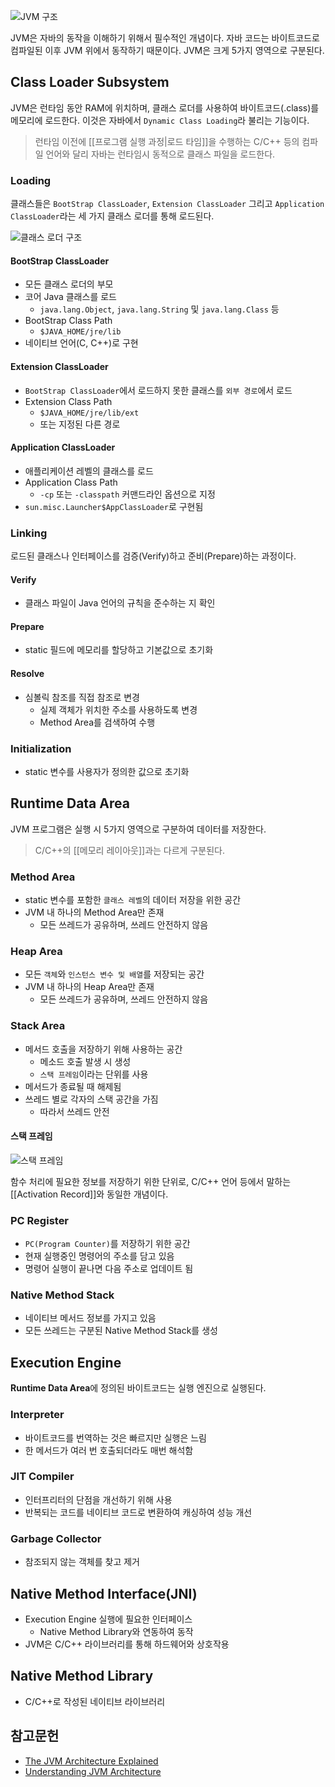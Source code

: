 
![JVM 구조](https://www.javainterviewpoint.com/java-virtual-machine-architecture-in-java/jvm-architecture/)

JVM은 자바의 동작을 이해하기 위해서 필수적인 개념이다. 자바 코드는 바이트코드로 컴파일된 이후 JVM 위에서 동작하기 때문이다. JVM은 크게 5가지 영역으로 구분된다.

Class Loader Subsystem
---

JVM은 런타임 동안 RAM에 위치하며, 클래스 로더를 사용하여 바이트코드(.class)를 메모리에 로드한다. 이것은 자바에서 `Dynamic Class Loading`라 불리는 기능이다.

> 런타임 이전에 [[프로그램 실행 과정|로드 타임]]을 수행하는 C/C++ 등의 컴파일 언어와 달리 자바는 런타임시 동적으로 클래스 파일을 로드한다.

### Loading

클래스들은 `BootStrap ClassLoader`, `Extension ClassLoader` 그리고 `Application ClassLoader`라는 세 가지 클래스 로더를 통해 로드된다.

![클래스 로더 구조](https://miro.medium.com/v2/resize:fit:1280/0*MCf4PciEbMGwOL6L)

#### BootStrap ClassLoader

- 모든 클래스 로더의 부모
- 코어 Java 클래스를 로드
	- `java.lang.Object`, `java.lang.String` 및 `java.lang.Class` 등
- BootStrap Class Path
	- `$JAVA_HOME/jre/lib`
- 네이티브 언어(C, C++)로 구현

#### Extension ClassLoader

- `BootStrap ClassLoader`에서 로드하지 못한 클래스를 `외부 경로`에서 로드
- Extension Class Path
	- `$JAVA_HOME/jre/lib/ext`
	- 또는 지정된 다른 경로

#### Application ClassLoader

- 애플리케이션 레벨의 클래스를 로드
- Application Class Path
	- `-cp` 또는 `-classpath` 커맨드라인 옵션으로 지정
- `sun.misc.Launcher$AppClassLoader`로 구현됨

### Linking

로드된 클래스나 인터페이스를 검증(Verify)하고 준비(Prepare)하는 과정이다.

#### Verify

- 클래스 파일이 Java 언어의 규칙을 준수하는 지 확인

#### Prepare

- static 필드에 메모리를 할당하고 기본값으로 초기화

#### Resolve

- 심볼릭 참조를 직접 참조로 변경
	- 실제 객체가 위치한 주소를 사용하도록 변경
	- Method Area를 검색하여 수행

### Initialization

- static 변수를 사용자가 정의한 값으로 초기화

Runtime Data Area
---

JVM 프로그램은 실행 시 5가지 영역으로 구분하여 데이터를 저장한다.

> C/C++의 [[메모리 레이아웃]]과는 다르게 구분된다.

### Method Area

- static 변수를 포함한 `클래스 레벨`의 데이터 저장을 위한 공간
- JVM 내 하나의 Method Area만 존재
	- 모든 쓰레드가 공유하며, 쓰레드 안전하지 않음

### Heap Area

- 모든 `객체`와 `인스턴스 변수 및 배열`를 저장되는 공간
- JVM 내 하나의 Heap Area만 존재
	- 모든 쓰레드가 공유하며, 쓰레드 안전하지 않음

### Stack Area

- 메서드 호출을 저장하기 위해 사용하는 공간
	- 메소드 호출 발생 시 생성
	- `스택 프레임`이라는 단위를 사용
- 메서드가 종료될 때 해제됨
- 쓰레드 별로 각자의 스택 공간을 가짐
	- 따라서 쓰레드 안전

#### 스택 프레임

![스택 프레임](https://miro.medium.com/v2/resize:fit:754/0*9GyWqgKUyoo-F2_g)

함수 처리에 필요한 정보를 저장하기 위한 단위로, C/C++ 언어 등에서 말하는 [[Activation Record]]와 동일한 개념이다.

### PC Register

- `PC(Program Counter)`를 저장하기 위한 공간
- 현재 실행중인 명령어의 주소를 담고 있음
- 명령어 실행이 끝나면 다음 주소로 업데이트 됨

### Native Method Stack

- 네이티브 메서드 정보를 가지고 있음
- 모든 쓰레드는 구분된 Native Method Stack를 생성

Execution Engine
---

**Runtime Data Area**에 정의된 바이트코드는 실행 엔진으로 실행된다.

### Interpreter

- 바이트코드를 번역하는 것은 빠르지만 실행은 느림
- 한 메서드가 여러 번 호출되더라도 매번 해석함

### JIT Compiler

- 인터프리터의 단점을 개선하기 위해 사용
- 반복되는 코드를 네이티브 코드로 변환하여 캐싱하여 성능 개선

### Garbage Collector

- 참조되지 않는 객체를 찾고 제거

Native Method Interface(JNI)
---

- Execution Engine 실행에 필요한 인터페이스
	- Native Method Library와 연동하여 동작
- JVM은 C/C++ 라이브러리를 통해 하드웨어와 상호작용

Native Method Library
---

- C/C++로 작성된 네이티브 라이브러리

참고문헌
---

- [The JVM Architecture Explained](https://dzone.com/articles/jvm-architecture-explained)
- [Understanding JVM Architecture](https://medium.com/platform-engineer/understanding-jvm-architecture-22c0ddf09722)